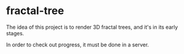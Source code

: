 # fractal-tree

The idea of this project is to render 3D fractal trees, and it's in its early stages.

In order to check out progress, it must be done in a server.
